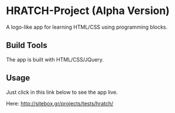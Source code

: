 # HRATCH-Project (Alpha Version)
A logo-like app for learning HTML/CSS using programming blocks.
## Build Tools
The app is built with HTML/CSS/JQuery.
## Usage
Just click in this link below to see the app live.

Here: http://sitebox.gr/projects/tests/hratch/
